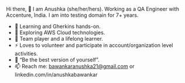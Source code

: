 Hi there, 👋 I am Anushka (she/her/hers). Working as a QA Engineer with Accenture, India. I am into testing domain for 7+ years. 
- 🔭 Learning and Gherkins hands-on.  
- 🌱 Exploring AWS Cloud technologies. 
- 👯 Team player and a lifelong learner. 
- ⚡ Loves to volunteer and participate in account/organization level activities. 
- 🤔 “Be the best version of yourself”. 
- 📫 Reach me: bawankaranushka21@gmail.com or linkedin.com/in/anushkabawankar
